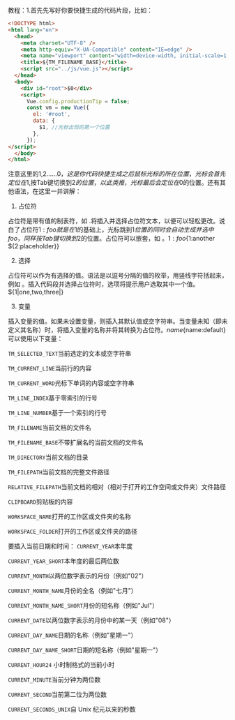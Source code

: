 教程：1.首先先写好你要快捷生成的代码片段，比如：
```html
<!DOCTYPE html>
<html lang="en">
  <head>
    <meta charset="UTF-8" />
    <meta http-equiv="X-UA-Compatible" content="IE=edge" />
    <meta name="viewport" content="width=device-width, initial-scale=1.0" />
    <title>${TM_FILENAME_BASE}</title>
    <script src="../js/vue.js"></script>
  </head>
  <body>
    <div id="root">$0</div>
    <script>
      Vue.config.productionTip = false;
      const vm = new Vue({
        el: '#root',
        data: {
          $1, //光标出现的第一个位置
        },
      });
</script>
  </body>
</html>
```

注意这里的$1,$2……$0，这是你代码快捷生成之后鼠标光标的所在位置，光标会首先定位在$1,按Tab键切换到$2的位置，以此类推，光标最后会定位在$0的位置。还有其他语法，在这里一并讲解：

1. 占位符

占位符是带有值的制表符，如 .将插入并选择占位符文本，以便可以轻松更改。说白了占位符${1:foo}就是在$1的基础上，光标跳到$1位置的同时会自动生成并选中foo，同样按Tab键切换到$2的位置。占位符可以嵌套，如 。${1:foo}${1:another ${2:placeholder}}

2. 选择

占位符可以作为有选择的值。语法是以逗号分隔的值的枚举，用竖线字符括起来，例如 。插入代码段并选择占位符时，选项将提示用户选取其中一个值。${1|one,two,three|}

3. 变量

插入变量的值。如果未设置变量，则插入其默认值或空字符串。当变量未知（即未定义其名称）时，将插入变量的名称并将其转换为占位符。$name${name:default}可以使用以下变量：

`TM_SELECTED_TEXT`当前选定的文本或空字符串

`TM_CURRENT_LINE`当前行的内容

`TM_CURRENT_WORD`光标下单词的内容或空字符串

`TM_LINE_INDEX`基于零索引的行号

`TM_LINE_NUMBER`基于一个索引的行号

`TM_FILENAME`当前文档的文件名

`TM_FILENAME_BASE`不带扩展名的当前文档的文件名

`TM_DIRECTORY`当前文档的目录

`TM_FILEPATH`当前文档的完整文件路径

`RELATIVE_FILEPATH`当前文档的相对（相对于打开的工作空间或文件夹）文件路径

`CLIPBOARD`剪贴板的内容

`WORKSPACE_NAME`打开的工作区或文件夹的名称

`WORKSPACE_FOLDER`打开的工作区或文件夹的路径



要插入当前日期和时间：
`CURRENT_YEAR`本年度

`CURRENT_YEAR_SHORT`本年度的最后两位数

`CURRENT_MONTH`以两位数字表示的月份（例如"02"）

`CURRENT_MONTH_NAME`月份的全名（例如"七月"）

`CURRENT_MONTH_NAME_SHORT`月份的短名称（例如"Jul"）

`CURRENT_DATE`以两位数字表示的月份中的某一天（例如"08"）

`CURRENT_DAY_NAME`日期的名称（例如"星期一"）

`CURRENT_DAY_NAME_SHORT`日期的短名称（例如"星期一"）

`CURRENT_HOUR24` 小时制格式的当前小时

`CURRENT_MINUTE`当前分钟为两位数

`CURRENT_SECOND`当前第二位为两位数

`CURRENT_SECONDS_UNIX`自 Unix 纪元以来的秒数
